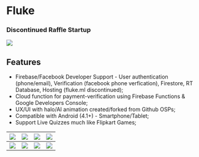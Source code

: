 # Fluke

### Discontinued Raffle Startup 
![](https://github.com/Axeey/Fluke/blob/master/src/main/res/mipmap-xxhdpi/ic_launcher_round.png)

## Features

- Firebase/Facebook Developer Support - User authentication (phone/email), Verification (facebook phone verfication), Firestore, RT Database, Hosting (fluke.ml discontinued);
- Cloud function for payment-verification using Firebase Functions & Google Developers Console;
- UX/UI with halo/AI animation created/forked from Github OSPs;
- Compatible with Android (4.1+) - Smartphone/Tablet;
- Support Live Quizzes much like Flipkart Games;

| ![](https://github.com/Axeey/Fluke/blob/master/store/1.png)  | ![](https://github.com/Axeey/Fluke/blob/master/store/2.png) | ![](https://github.com/Axeey/Fluke/blob/master/store/3.png) | ![](https://github.com/Axeey/Fluke/blob/master/store/4.png) |
| ------------- | ------------- | ------------- | ------------- | 
| ![](https://github.com/Axeey/Fluke/blob/master/store/5.png)  | ![](https://github.com/Axeey/Fluke/blob/master/store/6.png)  | ![](https://github.com/Axeey/Fluke/blob/master/store/7.png)  | ![](https://github.com/Axeey/Fluke/blob/master/store/8.png)  | 


